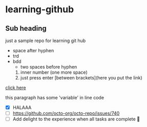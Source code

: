 # learning-github
## Sub heading
just a sample repo for learning git hub 
- space after hyphen
- trd
- bdd
  - two spaces before hyphen
   1. inner number (one more space)
   2. just press enter
[between brackets](here you put the link)

[click here](https://intranet.alxswe.com/user_containers/current)

this paragraph has some 'variable' in line code

- [x] HALAAA
- [ ] https://github.com/octo-org/octo-repo/issues/740
- [ ] Add delight to the experience when all tasks are complete :tada:
